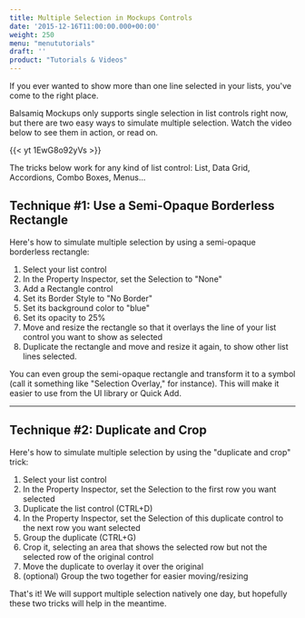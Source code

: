```yaml
---
title: Multiple Selection in Mockups Controls
date: '2015-12-16T11:00:00.000+00:00'
weight: 250
menu: "menututorials"
draft: ''
product: "Tutorials & Videos"
---
```


If you ever wanted to show more than one line selected in your lists, you've come to the right place.

Balsamiq Mockups only supports single selection in list controls right now, but there are two easy ways to simulate multiple selection. Watch the video below to see them in action, or read on.

{{< yt 1EwG8o92yVs >}}

The tricks below work for any kind of list control: List, Data Grid, Accordions, Combo Boxes, Menus...

## Technique #1: Use a Semi-Opaque Borderless Rectangle

Here's how to simulate multiple selection by using a semi-opaque borderless rectangle:

1.  Select your list control
2.  In the Property Inspector, set the Selection to "None"
3.  Add a Rectangle control
4.  Set its Border Style to "No Border"
5.  Set its background color to "blue"
6.  Set its opacity to 25%
7.  Move and resize the rectangle so that it overlays the line of your list control you want to show as selected
8.  Duplicate the rectangle and move and resize it again, to show other list lines selected.

You can even group the semi-opaque rectangle and transform it to a symbol (call it something like "Selection Overlay," for instance). This will make it easier to use from the UI library or Quick Add.

* * *

## Technique #2: Duplicate and Crop

Here's how to simulate multiple selection by using the "duplicate and crop" trick:

1.  Select your list control
2.  In the Property Inspector, set the Selection to the first row you want selected
3.  Duplicate the list control (CTRL+D)
4.  In the Property Inspector, set the Selection of this duplicate control to the next row you want selected
5.  Group the duplicate (CTRL+G)
6.  Crop it, selecting an area that shows the selected row but not the selected row of the original control
7.  Move the duplicate to overlay it over the original
8.  (optional) Group the two together for easier moving/resizing

That's it! We will support multiple selection natively one day, but hopefully these two tricks will help in the meantime.
